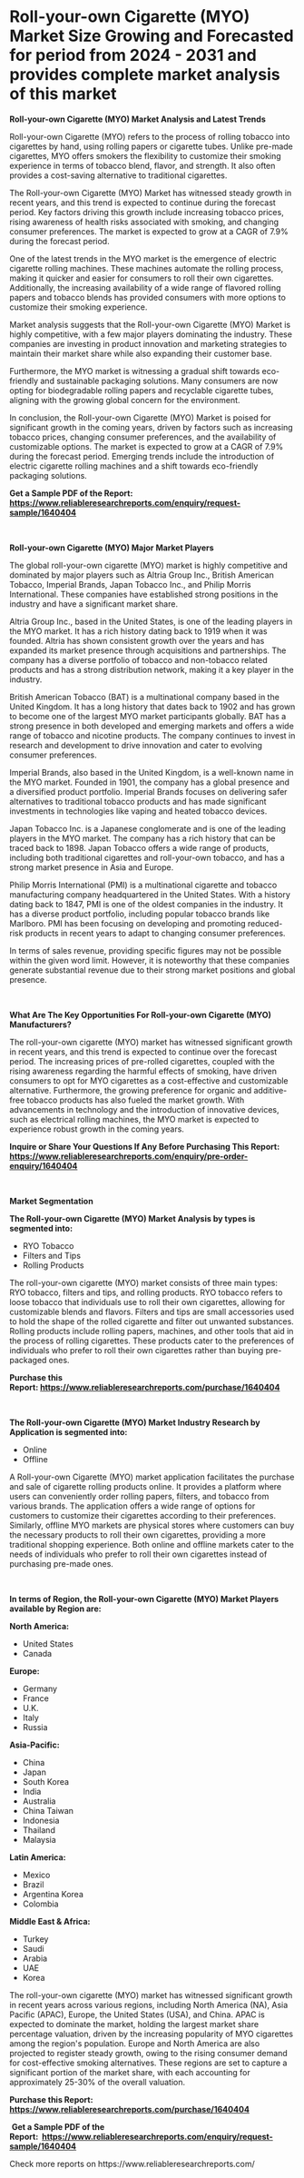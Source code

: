 <p><h1>Roll-your-own Cigarette (MYO) Market Size Growing and Forecasted for period from 2024 - 2031 and provides complete market analysis of this market</h1></p><p><strong>Roll-your-own Cigarette (MYO) Market Analysis and Latest Trends</strong></p>
<p><p>Roll-your-own Cigarette (MYO) refers to the process of rolling tobacco into cigarettes by hand, using rolling papers or cigarette tubes. Unlike pre-made cigarettes, MYO offers smokers the flexibility to customize their smoking experience in terms of tobacco blend, flavor, and strength. It also often provides a cost-saving alternative to traditional cigarettes.</p><p>The Roll-your-own Cigarette (MYO) Market has witnessed steady growth in recent years, and this trend is expected to continue during the forecast period. Key factors driving this growth include increasing tobacco prices, rising awareness of health risks associated with smoking, and changing consumer preferences. The market is expected to grow at a CAGR of 7.9% during the forecast period.</p><p>One of the latest trends in the MYO market is the emergence of electric cigarette rolling machines. These machines automate the rolling process, making it quicker and easier for consumers to roll their own cigarettes. Additionally, the increasing availability of a wide range of flavored rolling papers and tobacco blends has provided consumers with more options to customize their smoking experience.</p><p>Market analysis suggests that the Roll-your-own Cigarette (MYO) Market is highly competitive, with a few major players dominating the industry. These companies are investing in product innovation and marketing strategies to maintain their market share while also expanding their customer base.</p><p>Furthermore, the MYO market is witnessing a gradual shift towards eco-friendly and sustainable packaging solutions. Many consumers are now opting for biodegradable rolling papers and recyclable cigarette tubes, aligning with the growing global concern for the environment.</p><p>In conclusion, the Roll-your-own Cigarette (MYO) Market is poised for significant growth in the coming years, driven by factors such as increasing tobacco prices, changing consumer preferences, and the availability of customizable options. The market is expected to grow at a CAGR of 7.9% during the forecast period. Emerging trends include the introduction of electric cigarette rolling machines and a shift towards eco-friendly packaging solutions.</p></p>
<p><strong>Get a Sample PDF of the Report:&nbsp; <a href="https://www.reliableresearchreports.com/enquiry/request-sample/1640404">https://www.reliableresearchreports.com/enquiry/request-sample/1640404</a></strong></p>
<p>&nbsp;</p>
<p><strong>Roll-your-own Cigarette (MYO) Major Market Players</strong></p>
<p><p>The global roll-your-own cigarette (MYO) market is highly competitive and dominated by major players such as Altria Group Inc., British American Tobacco, Imperial Brands, Japan Tobacco Inc., and Philip Morris International. These companies have established strong positions in the industry and have a significant market share.</p><p>Altria Group Inc., based in the United States, is one of the leading players in the MYO market. It has a rich history dating back to 1919 when it was founded. Altria has shown consistent growth over the years and has expanded its market presence through acquisitions and partnerships. The company has a diverse portfolio of tobacco and non-tobacco related products and has a strong distribution network, making it a key player in the industry.</p><p>British American Tobacco (BAT) is a multinational company based in the United Kingdom. It has a long history that dates back to 1902 and has grown to become one of the largest MYO market participants globally. BAT has a strong presence in both developed and emerging markets and offers a wide range of tobacco and nicotine products. The company continues to invest in research and development to drive innovation and cater to evolving consumer preferences.</p><p>Imperial Brands, also based in the United Kingdom, is a well-known name in the MYO market. Founded in 1901, the company has a global presence and a diversified product portfolio. Imperial Brands focuses on delivering safer alternatives to traditional tobacco products and has made significant investments in technologies like vaping and heated tobacco devices.</p><p>Japan Tobacco Inc. is a Japanese conglomerate and is one of the leading players in the MYO market. The company has a rich history that can be traced back to 1898. Japan Tobacco offers a wide range of products, including both traditional cigarettes and roll-your-own tobacco, and has a strong market presence in Asia and Europe.</p><p>Philip Morris International (PMI) is a multinational cigarette and tobacco manufacturing company headquartered in the United States. With a history dating back to 1847, PMI is one of the oldest companies in the industry. It has a diverse product portfolio, including popular tobacco brands like Marlboro. PMI has been focusing on developing and promoting reduced-risk products in recent years to adapt to changing consumer preferences.</p><p>In terms of sales revenue, providing specific figures may not be possible within the given word limit. However, it is noteworthy that these companies generate substantial revenue due to their strong market positions and global presence.</p></p>
<p>&nbsp;</p>
<p><strong>What Are The Key Opportunities For Roll-your-own Cigarette (MYO) Manufacturers?</strong></p>
<p><p>The roll-your-own cigarette (MYO) market has witnessed significant growth in recent years, and this trend is expected to continue over the forecast period. The increasing prices of pre-rolled cigarettes, coupled with the rising awareness regarding the harmful effects of smoking, have driven consumers to opt for MYO cigarettes as a cost-effective and customizable alternative. Furthermore, the growing preference for organic and additive-free tobacco products has also fueled the market growth. With advancements in technology and the introduction of innovative devices, such as electrical rolling machines, the MYO market is expected to experience robust growth in the coming years.</p></p>
<p><strong>Inquire or Share Your Questions If Any Before Purchasing This Report: <a href="https://www.reliableresearchreports.com/enquiry/pre-order-enquiry/1640404">https://www.reliableresearchreports.com/enquiry/pre-order-enquiry/1640404</a></strong></p>
<p>&nbsp;</p>
<p><strong>Market Segmentation</strong></p>
<p><strong>The Roll-your-own Cigarette (MYO) Market Analysis by types is segmented into:</strong></p>
<p><ul><li>RYO Tobacco</li><li>Filters and Tips</li><li>Rolling Products</li></ul></p>
<p><p>The roll-your-own cigarette (MYO) market consists of three main types: RYO tobacco, filters and tips, and rolling products. RYO tobacco refers to loose tobacco that individuals use to roll their own cigarettes, allowing for customizable blends and flavors. Filters and tips are small accessories used to hold the shape of the rolled cigarette and filter out unwanted substances. Rolling products include rolling papers, machines, and other tools that aid in the process of rolling cigarettes. These products cater to the preferences of individuals who prefer to roll their own cigarettes rather than buying pre-packaged ones.</p></p>
<p><strong>Purchase this Report:&nbsp;<a href="https://www.reliableresearchreports.com/purchase/1640404">https://www.reliableresearchreports.com/purchase/1640404</a></strong></p>
<p>&nbsp;</p>
<p><strong>The Roll-your-own Cigarette (MYO) Market Industry Research by Application is segmented into:</strong></p>
<p><ul><li>Online</li><li>Offline</li></ul></p>
<p><p>A Roll-your-own Cigarette (MYO) market application facilitates the purchase and sale of cigarette rolling products online. It provides a platform where users can conveniently order rolling papers, filters, and tobacco from various brands. The application offers a wide range of options for customers to customize their cigarettes according to their preferences. Similarly, offline MYO markets are physical stores where customers can buy the necessary products to roll their own cigarettes, providing a more traditional shopping experience. Both online and offline markets cater to the needs of individuals who prefer to roll their own cigarettes instead of purchasing pre-made ones.</p></p>
<p>&nbsp;</p>
<p><strong>In terms of Region, the Roll-your-own Cigarette (MYO) Market Players available by Region are:</strong></p>
<p>
    <p> <strong> North America: </strong>
        <ul>
            <li>United States</li>
            <li>Canada</li>
        </ul>
        </p> 
    <p> <strong> Europe: </strong>
        <ul>
            <li>Germany</li>
            <li>France</li>
            <li>U.K.</li>
            <li>Italy</li>
            <li>Russia</li>
        </ul>
        </p> 
    <p> <strong> Asia-Pacific: </strong>
        <ul>
            <li>China</li>
            <li>Japan</li>
            <li>South Korea</li>
            <li>India</li>
            <li>Australia</li>
            <li>China Taiwan</li>
            <li>Indonesia</li>
            <li>Thailand</li>
            <li>Malaysia</li>
        </ul>
        </p> 
    <p> <strong> Latin America: </strong>
        <ul>
            <li>Mexico</li>
            <li>Brazil</li>
            <li>Argentina Korea</li>
            <li>Colombia</li>
        </ul>
        </p> 
    <p> <strong> Middle East & Africa: </strong>
        <ul>
            <li>Turkey</li>
            <li>Saudi</li>
            <li>Arabia</li>
            <li>UAE</li>
            <li>Korea</li>
        </ul>
    </p>
    </p>
<p><p>The roll-your-own cigarette (MYO) market has witnessed significant growth in recent years across various regions, including North America (NA), Asia Pacific (APAC), Europe, the United States (USA), and China. APAC is expected to dominate the market, holding the largest market share percentage valuation, driven by the increasing popularity of MYO cigarettes among the region's population. Europe and North America are also projected to register steady growth, owing to the rising consumer demand for cost-effective smoking alternatives. These regions are set to capture a significant portion of the market share, with each accounting for approximately 25-30% of the overall valuation.</p></p>
<p><strong>Purchase this Report: <a href="https://www.reliableresearchreports.com/purchase/1640404">https://www.reliableresearchreports.com/purchase/1640404</a></strong></p>
<p>&nbsp;<strong>Get a Sample PDF of the Report:&nbsp;&nbsp;<a href="https://www.reliableresearchreports.com/enquiry/request-sample/1640404">https://www.reliableresearchreports.com/enquiry/request-sample/1640404</a></strong></p>
<p><strong></strong></p>
<p>Check more reports on https://www.reliableresearchreports.com/</p>